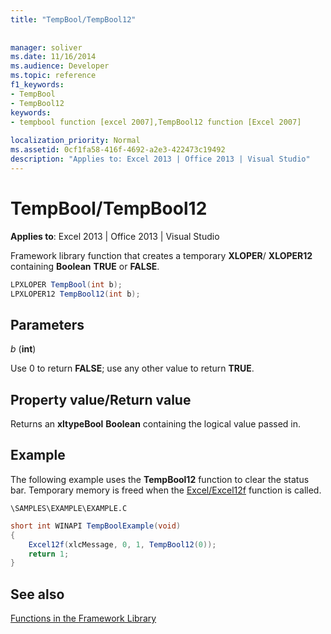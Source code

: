 ```yaml
---
title: "TempBool/TempBool12"
 
 
manager: soliver
ms.date: 11/16/2014
ms.audience: Developer
ms.topic: reference
f1_keywords:
- TempBool
- TempBool12
keywords:
- tempbool function [excel 2007],TempBool12 function [Excel 2007]
 
localization_priority: Normal
ms.assetid: 0cf1fa58-416f-4692-a2e3-422473c19492
description: "Applies to: Excel 2013 | Office 2013 | Visual Studio"
---
```


# TempBool/TempBool12

 **Applies to**: Excel 2013 | Office 2013 | Visual Studio 
  
Framework library function that creates a temporary **XLOPER**/ **XLOPER12** containing **Boolean** **TRUE** or **FALSE**.
  
```cs
LPXLOPER TempBool(int b);
LPXLOPER12 TempBool12(int b);
```

## Parameters

 _b_ (**int**)
  
Use 0 to return **FALSE**; use any other value to return **TRUE**.
  
## Property value/Return value

Returns an **xltypeBool** **Boolean** containing the logical value passed in. 
  
## Example

The following example uses the **TempBool12** function to clear the status bar. Temporary memory is freed when the [Excel/Excel12f](excel-excel12f.md) function is called. 
  
 `\SAMPLES\EXAMPLE\EXAMPLE.C`
  
```cs
short int WINAPI TempBoolExample(void)
{
    Excel12f(xlcMessage, 0, 1, TempBool12(0));
    return 1;
}
```

## See also



[Functions in the Framework Library](functions-in-the-framework-library.md)

